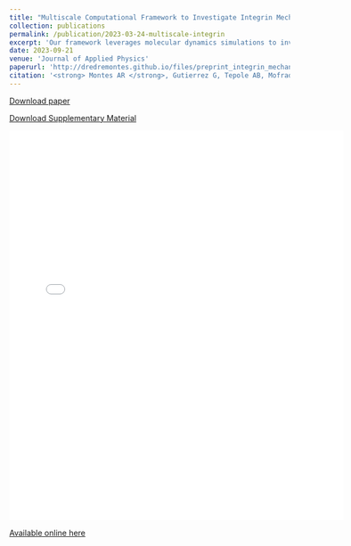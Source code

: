 ```yaml
---
title: "Multiscale Computational Framework to Investigate Integrin Mechanosensing and Cell Adhesion"
collection: publications
permalink: /publication/2023-03-24-multiscale-integrin
excerpt: 'Our framework leverages molecular dynamics simulations to investigate residues within integrin-fibronectin during stretching and the finite element method to visualize the whole-cell adhesion mechanics.'
date: 2023-09-21
venue: 'Journal of Applied Physics'
paperurl: 'http://dredremontes.github.io/files/preprint_integrin_mechanosensing.pdf'
citation: '<strong> Montes AR </strong>, Gutierrez G, Tepole AB, Mofrad MRK (2023). &quot;Multiscale Computational Framework to Investigate Integrin Mechanosensing and Cell Adhesion.&quot; <i>BioRxiv</i>'
---
```

<p><a href="{{ dredremontes.github.io }}/files/montes_multiscale_integrin_mechanosensing.pdf">Download paper</a></p>

<p><a href="{{ dredremontes.github.io }}/files/supp_integrin_mechanosensing.pdf">Download Supplementary Material</a></p>

<embed src="{{ dredremontes.github.io }}/files/montes_multiscale_integrin_mechanosensing.pdf" width="600" height="700" type='application/pdf'>

[Available online here](https://doi.org/10.1063/5.0164826)

<!-- <p><a href="{{ dredremontes.github.io }}/files/supp_integrin_mechanosensing.pdf">Download Supplementary Material</a></p>  -->
